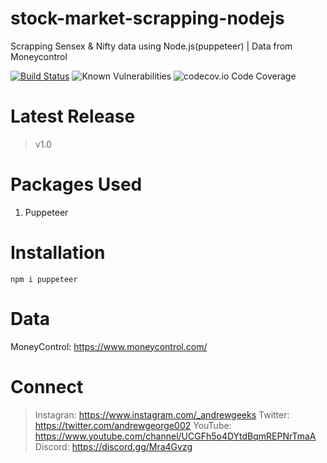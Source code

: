 # stock-market-scrapping-nodejs
Scrapping Sensex &amp; Nifty data using Node.js(puppeteer) | Data from Moneycontrol

[![Build Status](https://travis-ci.org/dwyl/esta.svg?branch=master)](https://travis-ci.org/dwyl/esta) ![Known Vulnerabilities](https://snyk.io/test/github/dwyl/hapi-auth-jwt2/badge.svg?targetFile=package.json) ![codecov.io Code Coverage](https://img.shields.io/codecov/c/github/dwyl/hapi-auth-jwt2.svg?maxAge=2592000)

# Latest Release
>v1.0

# Packages Used
1. Puppeteer

# Installation
```
npm i puppeteer
```
# Data
MoneyControl: <https://www.moneycontrol.com/>

# Connect
> Instagran: <https://www.instagram.com/_andrewgeeks>
> Twitter: <https://twitter.com/andrewgeorge002>
> YouTube: <https://www.youtube.com/channel/UCGFh5o4DYtdBqmREPNrTmaA>
> Discord: <https://discord.gg/Mra4Gvzg>
